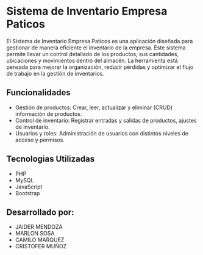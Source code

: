 # Sistema de Inventario Empresa Paticos
El Sistema de Inventario Empresa Paticos es una aplicación diseñada para gestionar de manera eficiente el inventario de la empresa. Este sistema permite llevar un control detallado de los productos, sus cantidades, ubicaciones y movimientos dentro del almacén. La herramienta está pensada para mejorar la organización, reducir pérdidas y optimizar el flujo de trabajo en la gestión de inventarios.

## Funcionalidades
- Gestión de productos: Crear, leer, actualizar y eliminar (CRUD) información de productos.
- Control de inventario: Registrar entradas y salidas de productos, ajustes de inventario.
- Usuarios y roles: Administración de usuarios con distintos niveles de acceso y permisos.

## Tecnologias Utilizadas
- PHP
- MySQL
- JavaScript
- Bootstrap

## Desarrollado por:
- JAIDER MENDOZA
- MARLON SOSA
- CAMILO MARQUEZ
- CRISTOFER MUÑOZ
